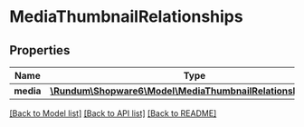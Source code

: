 # MediaThumbnailRelationships

## Properties
Name | Type | Description | Notes
------------ | ------------- | ------------- | -------------
**media** | [**\Rundum\Shopware6\Model\MediaThumbnailRelationshipsMedia**](MediaThumbnailRelationshipsMedia.md) |  | [optional] 

[[Back to Model list]](../../README.md#documentation-for-models) [[Back to API list]](../../README.md#documentation-for-api-endpoints) [[Back to README]](../../README.md)

